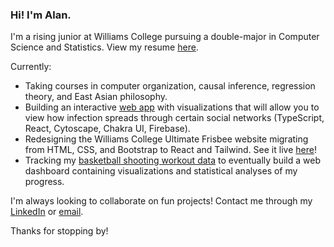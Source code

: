 ### Hi! I'm Alan.

I'm a rising junior at Williams College pursuing a double-major in Computer Science and Statistics. View my resume [here](https://drive.google.com/file/d/1D5_r4Oi--9jdKQ9Hc37he3LK287gqMUB/view?usp=sharing).

Currently:
- Taking courses in computer organization, causal inference, regression theory, and East Asian philosophy.
- Building an interactive [web app](https://alansun25.github.io/infection-networks/) with visualizations that will allow you to view how infection spreads through certain social networks (TypeScript, React, Cytoscape, Chakra UI, Firebase).
- Redesigning the Williams College Ultimate Frisbee website migrating from HTML, CSS, and Bootstrap to React and Tailwind. See it live [here](https://www.williamsultimate.com/)!
- Tracking my [basketball shooting workout data](https://quark-shroud-4aa.notion.site/2e697c5fe4de4195a42b6da1998b0c04?v=967fefbc76df4f27a44c97ed13c38a1d) to eventually build a web dashboard containing visualizations and statistical analyses of my progress.

I'm always looking to collaborate on fun projects! Contact me through my [LinkedIn](https://www.linkedin.com/in/alansun25/) or [email](mailto:mralansun@gmail.com).

Thanks for stopping by!
